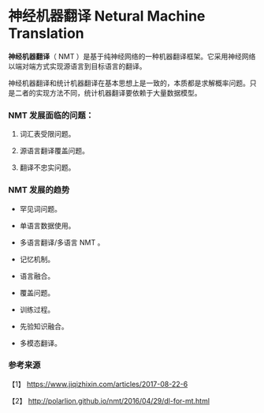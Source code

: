 # 神经机器翻译 Netural Machine Translation


**神经机器翻译**（ NMT ）是基于纯神经网络的一种机器翻译框架。它采用神经网络以端对端方式实现源语言到目标语言的翻译。

神经机器翻译和统计机器翻译在基本思想上是一致的，本质都是求解概率问题。只是二者的实现方法不同，统计机器翻译要依赖于大量数据模型。

### NMT 发展面临的问题：

1) 词汇表受限问题。

2) 源语言翻译覆盖问题。

3) 翻译不忠实问题。

### NMT 发展的趋势

- 罕见词问题。

- 单语言数据使用。 
- 多语言翻译/多语言 NMT 。
- 记忆机制。
- 语言融合。
- 覆盖问题。
- 训练过程。
- 先验知识融合。
- 多模态翻译。

### 参考来源
【1】  https://www.jiqizhixin.com/articles/2017-08-22-6

【2】  http://polarlion.github.io/nmt/2016/04/29/dl-for-mt.html